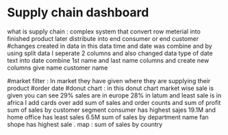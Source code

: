 # Supply chain dashboard
what is supply chain : complex system that convert row meterial into finished product later distribute into end consumer or end customer 
#changes created in data
in this data time and date was combine and by using split data I seperate 2 columns and also changed data type of date text into date
combine 1st name and last name columns and create new columns  give name customer name

#market filter  : In market they have given where they are supplying their product
#order date
#donut chart : in this donut chart market wise sale is given you can see 29% sales are in europe 28% in latum and least sale is in africa
I add cards over add sum of sales and order counts  and sum of profit
sum of sales by customer segment consumer has highest sajes 19.1M and home office has least sales 6.5M
sum of sales by department name fan shope has highest sale .
map : sum of sales by country
